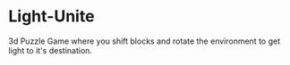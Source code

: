 # Light-Unite
3d Puzzle Game where you shift blocks and rotate the environment to get light to it's destination.
